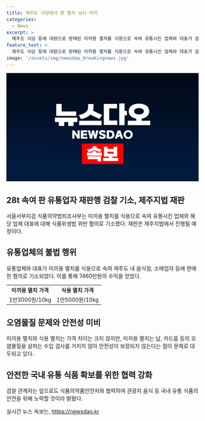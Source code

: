 ```yaml
---
title: 제주도 식당에서 판 멸치 낚시 미끼
categories:
  - News
excerpt: >
  제주도 식당 등에 대량으로 판매된 미끼용 멸치를 식용으로 속여 유통시킨 업체와 대표가 검찰에 기소됐다. A씨는 28t의 미끼용 멸치를 가담하여 음식점과 소매업자들로부터 약 7460만원을 받았으며, 이와 같은 행위로 식품위생법을 위반한 혐의를 받고 있다. 이에 대해 검찰은 식품의약품안전처와 협력하여 국내 유통 식품의 안전을 위해 노력할 것이라 밝혔다. (총 149자)  
feature_text: >
  제주도 식당 등에 대량으로 판매된 미끼용 멸치를 식용으로 속여 유통시킨 업체와 대표가 검찰에 기소됐다. A씨는 28t의 미끼용 멸치를 가담하여 음식점과 소매업자들로부터 약 7460만원을 받았으며, 이와 같은 행위로 식품위생법을 위반한 혐의를 받고 있다. 이에 대해 검찰은 식품의약품안전처와 협력하여 국내 유통 식품의 안전을 위해 노력할 것이라 밝혔다. (총 149자)  
image: '/assets/img/newsdao_breakingnews.jpg'
---
```


<p><img src="/assets/img/newsdao_breakingnews.jpg" alt="pcversion 속보" /></p>

<h2 data-ke-size="size26">28t 속여 판 유통업자 재판행 검찰 기소, 제주지법 재판</h2>

<p data-ke-size="size16">서울서부지검 식품의약범죄조사부는 미끼용 멸치를 식용으로 속여 유통시킨 업체와 해당 업체 대표에 대해 식품위생법 위반 혐의로 기소했다. 재판은 제주지법에서 진행될 예정이다.</p>

<h2 data-ke-size="size24">유통업체의 불법 행위</h2>

<p data-ke-size="size16">유통업체와 대표가 미끼용 멸치를 식용으로 속여 제주도 내 음식점, 소매업자 등에 판매한 혐의로 기소되었다. 이를 통해 7460만원의 수익을 얻었다.</p>

<table>
    <tr>
        <td style="text-align: center; height: 17px;"><b>미끼용 멸치 가격</b></td>
        <td style="text-align: center; height: 17px;"><b>식용 멸치 가격</b></td>
    </tr>
    <tr>
        <td style="text-align: center; height: 17px;">1만3000원/10kg</td>
        <td style="text-align: center; height: 17px;">1만5000원/10kg</td>
    </tr>
</table>

<h2 data-ke-size="size24">오염물질 문제와 안전성 미비</h2>

<p data-ke-size="size16">미끼용 멸치와 식용 멸치는 가격 차이는 크지 않지만, 미끼용 멸치는 납, 카드뮴 등의 오염물질을 살피는 수입 검사를 거치지 않아 안전성이 보장되지 않는다는 점이 문제로 대두되고 있다.</p>

<h2 data-ke-size="size24">안전한 국내 유통 식품 확보를 위한 협력 강화</h2>

<p data-ke-size="size16">검찰 관계자는 앞으로도 식품의약품안전처와 협력하여 관광지 음식 등 국내 유통 식품의 안전을 위해 노력할 것이라 밝혔다.</p>
실시간 뉴스 속보는, <a href="https://newsdao.kr" rel="dofollow">https://newsdao.kr</a>


